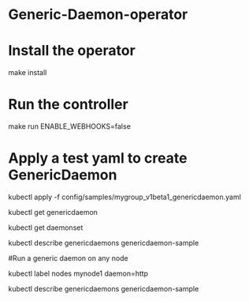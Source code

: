 # Generic-Daemon-operator
# Install the operator
make install
# Run the controller
make run ENABLE_WEBHOOKS=false
# Apply a test yaml to create GenericDaemon

kubectl apply -f config/samples/mygroup_v1beta1_genericdaemon.yaml

kubectl get genericdaemon

kubectl get daemonset

kubectl describe genericdaemons genericdaemon-sample

#Run a generic daemon on any node

kubectl label nodes mynode1 daemon=http

kubectl describe genericdaemons genericdaemon-sample
